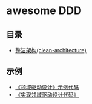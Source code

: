 # awesome DDD

## 目录

- [整洁架构(clean-architecture)](https://blog.cleancoder.com/uncle-bob/2012/08/13/the-clean-architecture.html)

## 示例

- [《领域驱动设计》示例代码](https://github.com/leeyazhou/dddsample-core.git)
- [《实现领域驱动设计代码》](https://github.com/leeyazhou/IDDD_Samples.git)
